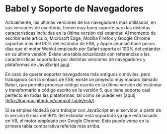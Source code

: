 # Babel y Soporte de Navegadores

Actualmente, las últimas versiones de los navegadores más utilizados, en sus versiones de escritorio, tienen muy buen soporte para las distintas características incluidas en la última versión del estándar. Al momento de escribir este artículo, Microsoft Edge, Mozilla Firefox y Google Chrome soportan más del 90% del estándar de ES6, y Apple anunció hace pocos días que el motor Webkit empleado por Safari soporta el 100% del estándar en su última versión. Existe una tabla actualizada con referencias a las características soportadas por distintas versiones de navegadores y plataformas de JavaScript [aquí](https://kangax.github.io/compat-table/es6/).

En caso de querer soportar navegadores más antiguos o móviles, pero trabajando con la sintaxis de ES6, existe un proyecto muy maduro llamado Babel, que permite procesar código escrito en la última versión del estándar y transformarlo a código escrito en la versión 5, que tiene soporte casi perfecto en todas las plataformas, tal como se puede ver [aquí] (http://kangax.github.io/compat-table/es5/).

Si se emplea NodeJS para trabajar con JavaScript en el servidor, a partir de la versión 6 más del 90% del estándar está soportado ya que está basado en V8, el motor empleado por Google Chrome. Esto puede verse en la primera tabla comparativa referida más arriba.
